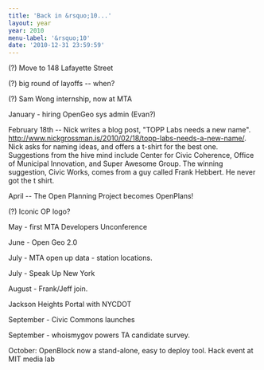 ```yaml
---
title: 'Back in &rsquo;10...'
layout: year
year: 2010
menu-label: '&rsquo;10'
date: '2010-12-31 23:59:59'
---
```



(?) Move to 148 Lafayette Street

(?) big round of layoffs -- when?

(?) Sam Wong internship, now at MTA

January - hiring OpenGeo sys admin (Evan?)

February 18th -- Nick writes a blog post, "TOPP Labs needs a new name".  http://www.nickgrossman.is/2010/02/18/topp-labs-needs-a-new-name/. Nick asks for naming ideas, and offers a t-shirt for the best one. Suggestions from the hive mind include Center for Civic Coherence, Office of Municipal Innovation, and Super Awesome Group. The winning suggestion, Civic Works, comes from a guy called Frank Hebbert. He never got the t shirt.

April -- The Open Planning Project becomes OpenPlans!

(?) Iconic OP logo?

May - first MTA Developers Unconference

June - Open Geo 2.0

July - MTA open up data - station locations.

July - Speak Up New York

August - Frank/Jeff join.

Jackson Heights Portal with NYCDOT

September - Civic Commons launches 

September - whoismygov powers TA candidate survey.

October: OpenBlock now a stand-alone, easy to deploy tool. Hack event at MIT media lab